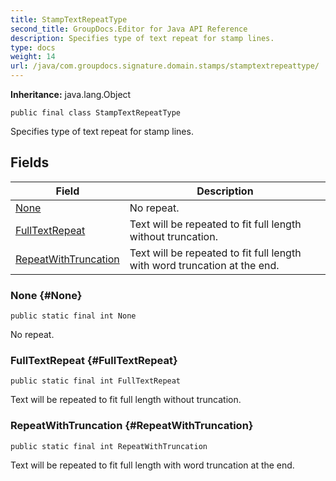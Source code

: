 ```yaml
---
title: StampTextRepeatType
second_title: GroupDocs.Editor for Java API Reference
description: Specifies type of text repeat for stamp lines.
type: docs
weight: 14
url: /java/com.groupdocs.signature.domain.stamps/stamptextrepeattype/
---
```

**Inheritance:**
java.lang.Object
```
public final class StampTextRepeatType
```

Specifies type of text repeat for stamp lines.
## Fields

| Field | Description |
| --- | --- |
| [None](#None) | No repeat. |
| [FullTextRepeat](#FullTextRepeat) | Text will be repeated to fit full length without truncation. |
| [RepeatWithTruncation](#RepeatWithTruncation) | Text will be repeated to fit full length with word truncation at the end. |
### None {#None}
```
public static final int None
```


No repeat.

### FullTextRepeat {#FullTextRepeat}
```
public static final int FullTextRepeat
```


Text will be repeated to fit full length without truncation.

### RepeatWithTruncation {#RepeatWithTruncation}
```
public static final int RepeatWithTruncation
```


Text will be repeated to fit full length with word truncation at the end.

